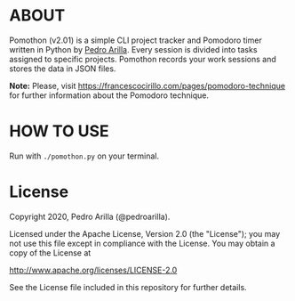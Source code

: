 # ABOUT

Pomothon (v2.01) is a simple CLI project tracker and Pomodoro timer written in Python by [Pedro Arilla](http://pedroarilla.com). Every session is divided into tasks assigned to specific projects. Pomothon records your work sessions and stores the data in JSON files.

**Note:** Please, visit https://francescocirillo.com/pages/pomodoro-technique for further information about the Pomodoro technique.

# HOW TO USE

Run with `./pomothon.py` on your terminal.

# License

Copyright 2020, Pedro Arilla (@pedroarilla).

Licensed under the Apache License, Version 2.0 (the "License");
you may not use this file except in compliance with the License.
You may obtain a copy of the License at

http://www.apache.org/licenses/LICENSE-2.0

See the License file included in this repository for further details.
